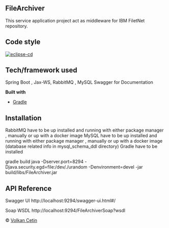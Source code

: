 ## FileArchiver
This service application project act as middleware for IBM FiletNet repository.

## Code style

[![eclipse-cd](https://img.shields.io/badge/code%20style-standard-brightgreen.svg?style=flat)](https://github.com/checkstyle/eclipse-cs)
 

## Tech/framework used
Spring Boot , Jax-WS, RabbitMQ , MySQL
Swagger for Documentation

<b>Built with</b>
- [Gradle](https://gradle.org)

## Installation

RabbitMQ have to be up installed and running with either package manager , manually or up with a docker image
MySQL have to be up installed and running with either package manager , manually or up with a docker image 
(database related info in mysql_schema_ddl directory)
Gradle have to be installed

gradle build
java -Dserver.port=8294 -Djava.security.egd=file:/dev/./urandom -Denvironment=devel -jar build/libs/FileArchiver.jar

## API Reference

Swagger UI
http://localhost:9294/swagger-ui.html#/

Soap WSDL
http://localhost:9294/FileArchiverSoap?wsdl


© [Volkan Cetin]()
